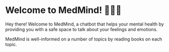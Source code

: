 # Welcome to MedMind! 🚀🧠🤖

Hey there! Welcome to MedMind, a chatbot that helps your mental health by providing you with a safe space to talk about your feelings and emotions.

MedMind is well-informed on a number of topics by reading books on each topic.